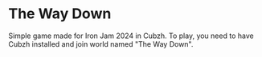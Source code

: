 # The Way Down

Simple game made for Iron Jam 2024 in Cubzh.
To play, you need to have Cubzh installed and join world named "The Way Down".